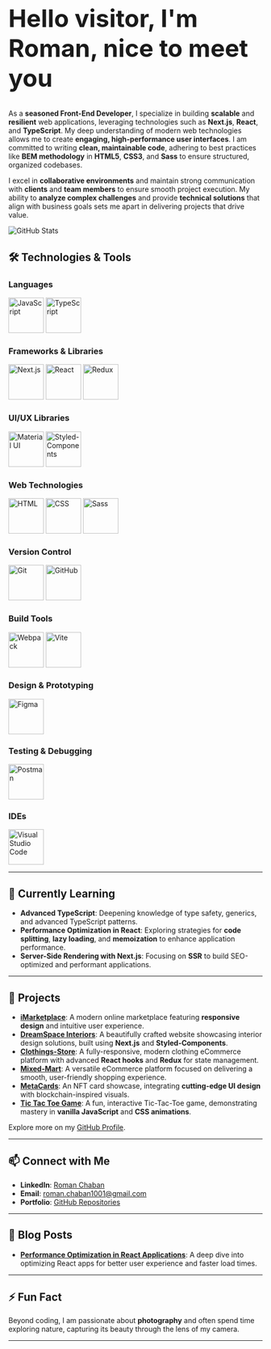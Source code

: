 <h1 style="font-size: 48px;">Hello visitor, I'm Roman, nice to meet you</h1>

As a **seasoned Front-End Developer**, I specialize in building **scalable** and **resilient** web applications, leveraging technologies such as **Next.js**, **React**, and **TypeScript**. My deep understanding of modern web technologies allows me to create **engaging, high-performance user interfaces**. I am committed to writing **clean, maintainable code**, adhering to best practices like **BEM methodology** in **HTML5**, **CSS3**, and **Sass** to ensure structured, organized codebases.

I excel in **collaborative environments** and maintain strong communication with **clients** and **team members** to ensure smooth project execution. My ability to **analyze complex challenges** and provide **technical solutions** that align with business goals sets me apart in delivering projects that drive value.

![GitHub Stats](https://github-readme-stats.vercel.app/api?username=roman-chaban&show_icons=true&theme=default)


## 🛠️ Technologies & Tools
### **Languages** 
<p>
  <img src="https://skillicons.dev/icons?i=js" alt="JavaScript" width="70" height="70" />
   <img src="https://skillicons.dev/icons?i=ts" alt="TypeScript" width="70" height="70" />
</p>

### **Frameworks & Libraries** 
<p>
  <img src="https://skillicons.dev/icons?i=next" alt="Next.js" width="70" height="70" />
  <img src="https://skillicons.dev/icons?i=react" alt="React" width="70" height="70" />
  <img src="https://skillicons.dev/icons?i=redux" alt="Redux" width="70" height="70" />
</p>

### **UI/UX Libraries** 
<p>
  <img src="https://skillicons.dev/icons?i=materialui" alt="Material UI" width="70" height="70" />
  <img src="https://skillicons.dev/icons?i=styledcomponents" alt="Styled-Components" width="70" height="70" />
</p>

### **Web Technologies** 
<p>
  <img src="https://skillicons.dev/icons?i=html" alt="HTML" width="70" height="70" />
  <img src="https://skillicons.dev/icons?i=css" alt="CSS" width="70" height="70" />
  <img src="https://skillicons.dev/icons?i=sass" alt="Sass" width="70" height="70" />
</p>

### **Version Control** 
<p>
  <img src="https://skillicons.dev/icons?i=git" alt="Git" width="70" height="70" />
  <img src="https://skillicons.dev/icons?i=github" alt="GitHub" width="70" height="70" />
</p>

### **Build Tools** 
<p>
  <img src="https://skillicons.dev/icons?i=webpack" alt="Webpack" width="70" height="70" />
  <img src="https://skillicons.dev/icons?i=vite" alt="Vite" width="70" height="70" />
</p>

### **Design & Prototyping** 
<p>
  <img src="https://skillicons.dev/icons?i=figma" alt="Figma" width="70" height="70" />
</p>

### **Testing & Debugging** 
<p>
  <img src="https://skillicons.dev/icons?i=postman" alt="Postman" width="70" height="70" />
</p>

### **IDEs** 
<p>
  <img src="https://skillicons.dev/icons?i=vscode" alt="Visual Studio Code" width="70" height="70" />
</p>

---

## 🌱 Currently Learning

- **Advanced TypeScript**: Deepening knowledge of type safety, generics, and advanced TypeScript patterns.
- **Performance Optimization in React**: Exploring strategies for **code splitting**, **lazy loading**, and **memoization** to enhance application performance.
- **Server-Side Rendering with Next.js**: Focusing on **SSR** to build SEO-optimized and performant applications.

---

## 🚀 Projects

- **[iMarketplace](https://roman-chaban.github.io/iMarketplace/)**: A modern online marketplace featuring **responsive design** and intuitive user experience.
- **[DreamSpace Interiors](https://dream-space-interiors.vercel.app/)**: A beautifully crafted website showcasing interior design solutions, built using **Next.js** and **Styled-Components**.
- **[Clothings-Store](https://clothing-store-tau-drab.vercel.app/)**: A fully-responsive, modern clothing eCommerce platform with advanced **React hooks** and **Redux** for state management.
- **[Mixed-Mart](https://tech-wave-one.vercel.app/)**: A versatile eCommerce platform focused on delivering a smooth, user-friendly shopping experience.
- **[MetaCards](https://nft-project-rosy.vercel.app/)**: An NFT card showcase, integrating **cutting-edge UI design** with blockchain-inspired visuals.
- **[Tic Tac Toe Game](https://roman-chaban.github.io/Tic_Tac_Toe_Game/)**: A fun, interactive Tic-Tac-Toe game, demonstrating mastery in **vanilla JavaScript** and **CSS animations**.

Explore more on my [GitHub Profile](https://github.com/roman-chaban?tab=repositories).

---

## 📫 Connect with Me

- **LinkedIn**: [Roman Chaban](https://www.linkedin.com/in/chaban1001/)
- **Email**: [roman.chaban1001@gmail.com](mailto:roman.chaban1001@gmail.com)
- **Portfolio**: [GitHub Repositories](https://github.com/roman-chaban?tab=repositories)

---

## 📝 Blog Posts

- **[Performance Optimization in React Applications](https://github.com/roman-chaban?tab=repositories)**: A deep dive into optimizing React apps for better user experience and faster load times.

---

## ⚡ Fun Fact

Beyond coding, I am passionate about **photography** and often spend time exploring nature, capturing its beauty through the lens of my camera.

---

